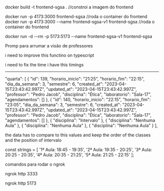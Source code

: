 
docker build -t frontend-sgsa . //constroi a imagem do frontend

docker run -p 4173:3000 frontend-sgsa //roda o container do frontend
docker run -p 4173:3000 --name frontend-sgsa-v1 frontend-sgsa //roda o container do frontend

docker run -d --rm -p 5173:5173 --name frontend-sgsa-v1 frontend-sgsa



Promp para arrumar a visão de professores

i need to improve this functino on typescript

i need to fix the time i have this timings 


****
 "quarta": [
    {
      "id": 139,
      "horario_inicio": "21:25",
      "horario_fim": "22:15",
      "dia_da_semana": 3,
      "semestre": 6,
      "created_at": "2023-04-15T23:43:42.997Z",
      "updated_at": "2023-04-15T23:43:42.997Z",
      "professor": "Pedro Jacob",
      "disciplina": "Ética",
      "laboratorio": "Sala-17",
      "agendamentos": []
    },
    {
      "id": 140,
      "horario_inicio": "22:15",
      "horario_fim": "23:05",
      "dia_da_semana": 3,
      "semestre": 6,
      "created_at": "2023-04-15T23:43:42.997Z",
      "updated_at": "2023-04-15T23:43:42.997Z",
      "professor": "Pedro Jacob",
      "disciplina": "Ética",
      "laboratorio": "Sala-17",
      "agendamentos": []
    },
    {
      "disciplina": "Intervalo"
    },
    {
      "disciplina": "Nenhuma Aula"
    },
    {
      "disciplina": "Nenhuma Aula"
    },
    {
      "disciplina": "Nenhuma Aula"
    }
  ],

the data has to compare to this values and keep the order of the classes and the position of intervalo 

const strings = [
    '1ª Aula: 18:45 - 19:35',
    '2ª Aula: 19:35 - 20:25',
    '3ª Aula: 20:25 - 20:35',
    '4ª Aula: 20:35 - 21:25',
    '5ª Aula: 21:25 - 22:15'
  ];

  comandos para rodar o ngrok

  ngrok http 3333

  ngrok http 5173